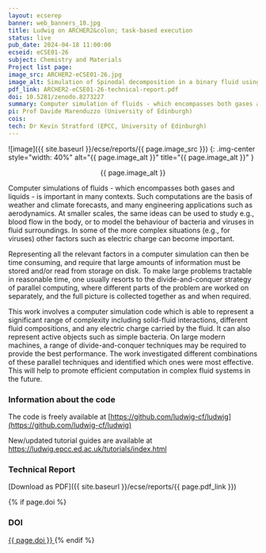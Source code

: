 ```yaml
---
layout: ecserep
banner: web_banners_10.jpg
title: Ludwig on ARCHER2&colon; task-based execution 
status: live
pub_date: 2024-04-18 11:00:00
ecseid: eCSE01-26
subject: Chemistry and Materials
Project list page:
image_src: ARCHER2-eCSE01-26.jpg
image_alt: Simulation of Spinodal decomposition in a binary fluid using Ludwig
pdf_link: ARCHER2-eCSE01-26-technical-report.pdf
doi: 10.5281/zenodo.8273227
summary: Computer simulation of fluids - which encompasses both gases and liquids - is important in many contexts. Such computations are the basis of weather and climate forecasts, and many engineering applications such as aerodynamics. At smaller scales, the same ideas can be used to study e.g., blood flow in the body, or to model the behaviour of bacteria and viruses in fluid surroundings. A long-standing collaboration between the Soft Matter Physics Group at The University of Edinburgh and EPCC has developed the Ludwig code for modelling complex fluids. Ludwig can represent a significant range of complexity including solid-fluid interactions, different fluid compositions, and any electric charge carried by the fluid. It can also represent active objects such as simple bacteria. This eCSE project aimed to recast elements of Ludwig to make the code more flexible and therefore able to fully exploit the capabilities of supercomputers. This will allow larger and more complex science cases to be addressed with improved efficiency on ARCHER2.
pi: Prof Davide Marenduzzo (University of Edinburgh)
cois: 
tech: Dr Kevin Stratford (EPCC, University of Edinburgh)
---
```




![image]({{ site.baseurl }}/ecse/reports/{{ page.image_src }})
{: .img-center style="width: 40%" alt="{{ page.image_alt }}" title="{{ page.image_alt }}" }

<p align="center">{{ page.image_alt }}</p>


Computer simulations of fluids - which encompasses both gases and liquids - is important in many contexts. Such computations are the basis of weather and climate forecasts, and many engineering applications such as aerodynamics. At smaller scales, the same ideas can be used to study e.g., blood flow in the body, or to model the behaviour of bacteria and viruses in fluid surroundings. In some of the more complex situations (e.g., for viruses) other factors such as electric charge can become important.
 
Representing all the relevant factors in a computer simulation can then be time consuming, and require that large amounts of information must be stored and/or read from storage on disk. To make large problems tractable in reasonable time, one usually resorts to the divide-and-conquer strategy of parallel computing, where different parts of the problem are worked on separately, and the full picture is collected together as and when required.
 
This work involves a computer simulation code which is able to represent a significant range of complexity including solid-fluid interactions, different fluid compositions, and any electric charge carried by the fluid. It can also represent active objects such as simple bacteria. On large modern machines, a range of divide-and-conquer techniques may be required to provide the best performance. The work investigated different combinations of these parallel techniques and identified which ones were most effective. This will help to promote efficient computation in complex fluid systems in the future.



### Information about the code


The code is freely available at [https://github.com/ludwig-cf/ludwig](https://github.com/ludwig-cf/ludwig)
 
New/updated tutorial guides are available at
[https://ludwig.epcc.ed.ac.uk/tutorials/index.html ](https://ludwig.epcc.ed.ac.uk/tutorials/index.html )



### Technical Report

[Download as PDF]({{ site.baseurl }}/ecse/reports/{{ page.pdf_link }}) 


{% if page.doi  %}
### DOI
  <a href="https://doi.org/{{ page.doi }}">
     {{ page.doi }}
  </a>
{% endif %}